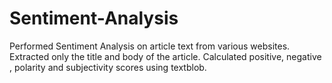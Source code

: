 # Sentiment-Analysis
Performed Sentiment Analysis on article text from various websites. Extracted only the title and body of the article. Calculated positive, negative , polarity and subjectivity scores using textblob.

